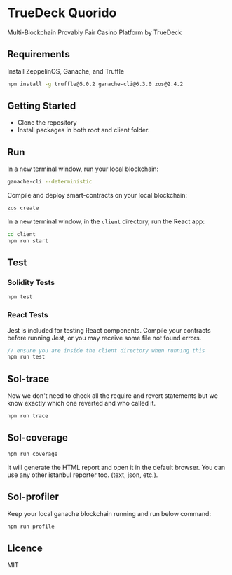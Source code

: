 # TrueDeck Quorido
Multi-Blockchain Provably Fair Casino Platform by TrueDeck

## Requirements

Install ZeppelinOS, Ganache, and Truffle

```bash
npm install -g truffle@5.0.2 ganache-cli@6.3.0 zos@2.4.2
```

## Getting Started

- Clone the repository
- Install packages in both root and client folder.

## Run

In a new terminal window, run your local blockchain:

```bash
ganache-cli --deterministic
```

Compile and deploy smart-contracts on your local blockchain:

```bash
zos create
```

In a new terminal window, in the `client` directory, run the React app:

```bash
cd client
npm run start
```

## Test

### Solidity Tests

```bash
npm test
```

### React Tests
Jest is included for testing React components. Compile your contracts before running Jest, or you may receive some file not found errors.

```javascript
// ensure you are inside the client directory when running this
npm run test
```

## Sol-trace

Now we don't need to check all the require and revert statements but we know exactly which one reverted and who called it.

```bash
npm run trace
```

## Sol-coverage

```bash
npm run coverage
```

It will generate the HTML report and open it in the default browser. You can use any other istanbul reporter too. (text, json, etc.).

## Sol-profiler

Keep your local ganache blockchain running and run below command:

```bash
npm run profile
```

## Licence

MIT
